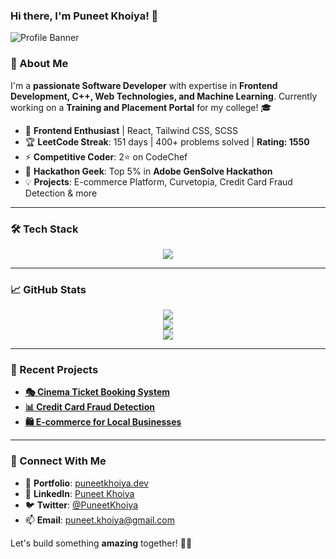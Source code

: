### Hi there, I'm Puneet Khoiya! 🚀

![Profile Banner](https://source.unsplash.com/1600x400/?technology,coding)

### 🌟 About Me
I'm a **passionate Software Developer** with expertise in **Frontend Development, C++, Web Technologies, and Machine Learning**. Currently working on a **Training and Placement Portal** for my college! 🎓

- 🎯 **Frontend Enthusiast** | React, Tailwind CSS, SCSS
- 🏆 **LeetCode Streak**: 151 days | 400+ problems solved | **Rating: 1550**
- ⚡ **Competitive Coder**: 2⭐ on CodeChef
- 🎨 **Hackathon Geek**: Top 5% in **Adobe GenSolve Hackathon**
- 💡 **Projects**: E-commerce Platform, Curvetopia, Credit Card Fraud Detection & more

---

### 🛠️ Tech Stack
<div align="center">
  <img src="https://skillicons.dev/icons?i=react,tailwind,scss,html,css,js,ts,cpp,python,firebase,mysql,git,github,flask" />
</div>

---

### 📈 GitHub Stats
<div align="center">
  <img src="https://github-readme-streak-stats.herokuapp.com/?user=PuneetKhoiya&theme=radical&hide_border=true" />
  <br>
  <img src="https://github-readme-stats.vercel.app/api?username=PuneetKhoiya&show_icons=true&theme=radical&hide_border=true" />
  <br>
  <img src="https://github-readme-stats.vercel.app/api/top-langs/?username=PuneetKhoiya&layout=compact&theme=radical&hide_border=true" />
</div>

---

### 🚀 Recent Projects
- **[🎭 Cinema Ticket Booking System](https://github.com/PuneetKhoiya/cinema-ticket-booking)**
- **[📊 Credit Card Fraud Detection](https://github.com/PuneetKhoiya/credit-card-fraud-detection)**
- **[🛍️ E-commerce for Local Businesses](https://github.com/PuneetKhoiya/ecommerce-local)**

---

### 💬 Connect With Me
- 🔗 **Portfolio**: [puneetkhoiya.dev](https://puneetkhoiya.dev)
- 💼 **LinkedIn**: [Puneet Khoiya](https://linkedin.com/in/puneetkhoiya)
- 🐦 **Twitter**: [@PuneetKhoiya](https://twitter.com/PuneetKhoiya)
- 📫 **Email**: [puneet.khoiya@gmail.com](mailto:puneet.khoiya@gmail.com)

Let's build something **amazing** together! 🚀✨
